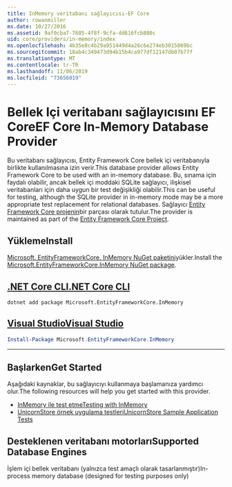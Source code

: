 ```yaml
---
title: InMemory veritabanı sağlayıcısı-EF Core
author: rowanmiller
ms.date: 10/27/2016
ms.assetid: 9af0cba7-7605-4f8f-9cfa-dd616fcb880c
uid: core/providers/in-memory/index
ms.openlocfilehash: 4b35e8c4b29a951449d4a26c6e274eb3015069bc
ms.sourcegitcommit: 18ab4c349473d94b15b4ca977df12147db07b77f
ms.translationtype: MT
ms.contentlocale: tr-TR
ms.lasthandoff: 11/06/2019
ms.locfileid: "73656019"
---
```

# <a name="ef-core-in-memory-database-provider"></a><span data-ttu-id="310dd-102">Bellek Içi veritabanı sağlayıcısını EF Core</span><span class="sxs-lookup"><span data-stu-id="310dd-102">EF Core In-Memory Database Provider</span></span>

<span data-ttu-id="310dd-103">Bu veritabanı sağlayıcısı, Entity Framework Core bellek içi veritabanıyla birlikte kullanılmasına izin verir.</span><span class="sxs-lookup"><span data-stu-id="310dd-103">This database provider allows Entity Framework Core to be used with an in-memory database.</span></span> <span data-ttu-id="310dd-104">Bu, sınama için faydalı olabilir, ancak bellek içi moddaki SQLite sağlayıcı, ilişkisel veritabanları için daha uygun bir test değişikliği olabilir.</span><span class="sxs-lookup"><span data-stu-id="310dd-104">This can be useful for testing, although the SQLite provider in in-memory mode may be a more appropriate test replacement for relational databases.</span></span> <span data-ttu-id="310dd-105">Sağlayıcı [Entity Framework Core projenin](https://github.com/aspnet/EntityFrameworkCore)bir parçası olarak tutulur.</span><span class="sxs-lookup"><span data-stu-id="310dd-105">The provider is maintained as part of the [Entity Framework Core Project](https://github.com/aspnet/EntityFrameworkCore).</span></span>

## <a name="install"></a><span data-ttu-id="310dd-106">Yükleme</span><span class="sxs-lookup"><span data-stu-id="310dd-106">Install</span></span>

<span data-ttu-id="310dd-107">[Microsoft. EntityFrameworkCore. InMemory NuGet paketini](https://www.nuget.org/packages/Microsoft.EntityFrameworkCore.InMemory/)yükler.</span><span class="sxs-lookup"><span data-stu-id="310dd-107">Install the [Microsoft.EntityFrameworkCore.InMemory NuGet package](https://www.nuget.org/packages/Microsoft.EntityFrameworkCore.InMemory/).</span></span>

## <a name="net-core-clitabdotnet-core-cli"></a>[<span data-ttu-id="310dd-108">.NET Core CLI</span><span class="sxs-lookup"><span data-stu-id="310dd-108">.NET Core CLI</span></span>](#tab/dotnet-core-cli)

``` console
dotnet add package Microsoft.EntityFrameworkCore.InMemory
```

## <a name="visual-studiotabvs"></a>[<span data-ttu-id="310dd-109">Visual Studio</span><span class="sxs-lookup"><span data-stu-id="310dd-109">Visual Studio</span></span>](#tab/vs)

``` powershell
Install-Package Microsoft.EntityFrameworkCore.InMemory
```

***

## <a name="get-started"></a><span data-ttu-id="310dd-110">Başlarken</span><span class="sxs-lookup"><span data-stu-id="310dd-110">Get Started</span></span>

<span data-ttu-id="310dd-111">Aşağıdaki kaynaklar, bu sağlayıcıyı kullanmaya başlamanıza yardımcı olur.</span><span class="sxs-lookup"><span data-stu-id="310dd-111">The following resources will help you get started with this provider.</span></span>

* [<span data-ttu-id="310dd-112">InMemory ile test etme</span><span class="sxs-lookup"><span data-stu-id="310dd-112">Testing with InMemory</span></span>](../../miscellaneous/testing/in-memory.md)
* [<span data-ttu-id="310dd-113">UnicornStore örnek uygulama testleri</span><span class="sxs-lookup"><span data-stu-id="310dd-113">UnicornStore Sample Application Tests</span></span>](https://github.com/rowanmiller/UnicornStore/blob/master/UnicornStore/src/UnicornStore.Tests/Controllers/ShippingControllerTests.cs)

## <a name="supported-database-engines"></a><span data-ttu-id="310dd-114">Desteklenen veritabanı motorları</span><span class="sxs-lookup"><span data-stu-id="310dd-114">Supported Database Engines</span></span>

<span data-ttu-id="310dd-115">İşlem içi bellek veritabanı (yalnızca test amaçlı olarak tasarlanmıştır)</span><span class="sxs-lookup"><span data-stu-id="310dd-115">In-process memory database (designed for testing purposes only)</span></span>
